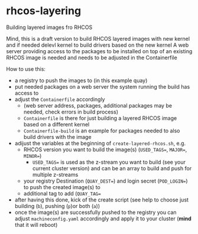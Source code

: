 # rhcos-layering
Building layered images fro RHCOS

Mind, this is a draft version to build RHCOS layered images with new kernel and if needed delevl kernel to build drivers based on the new kernel
A web server providing access to the packages to be installed on top of an existing RHCOS image is needed and needs to be adjusted in the Containerfile

How to use this:
 - a registry to push the images to (in this example quay)
 - put needed packages on a web server the system running the build has access to 
 - adjust the `Containerfile` accordingly
   -  (web server address, packages, additional packages may be needed, check errors in build process)
   - `Containerfile` is there for just building a layered RHCOS image based on a different kernel 
   - `Containerfile-build` is an example for packages needed to also build drivers with the image 
 - adijust the variables at the beginning of `create-layered-rhcos.sh`, e.g. 
   - RHCOS version you want to build the image(s) (`USED_TAGS=`, `MAJOR=`, `MINOR=`)
     - `USED_TAGS=` is used as the z-stream you want to build (see your current cluster version) and can be an array to build and push for multiple z-streams
   - your registry Destination (`QUAY_DEST=`) and login secret (`POD_LOGIN=`) to push the created image(s) to 
   - additional tag to add (`QUAY_TAG=`
 - after having this done, kick of the create script (see help to choose just building (`b`), pushing (`p`)or both (`a`))
 - once the image(s) are successfully pushed to the registry you can adjust `machineconfig.yaml` accordingly and apply it to your cluster (**mind** that it will reboot)

